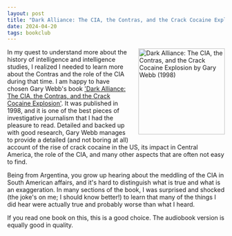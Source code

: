 ```yaml
---
layout: post
title: "Dark Alliance: The CIA, the Contras, and the Crack Cocaine Explosion"
date: 2024-04-20
tags: bookclub
---
```


<img src="https://images-na.ssl-images-amazon.com/images/S/compressed.photo.goodreads.com/books/1530713978i/40718249.jpg" alt="Dark Alliance: The CIA, the Contras, and the Crack Cocaine Explosion by Gary Webb (1998)" title="Dark Alliance: The CIA, the Contras, and the Crack Cocaine Explosion by Gary Webb (1998)" width="200" style="float:right; margin-left:20px; margin-bottom:10px; width:200px;"/>

In my quest to understand more about the history of intelligence and intelligence studies, I realized I needed to learn more about the Contras and the role of the CIA during that time. I am happy to have chosen Gary Webb's book ['Dark Alliance: The CIA, the Contras, and the Crack Cocaine Explosion'](https://www.goodreads.com/book/show/40718249-dark-alliance).
It was published in  1998, and it is one of the best pieces of investigative journalism that I had the pleasure to read. Detailed and backed up with good research, Gary Webb manages to provide a detailed (and not boring at all) account of the rise of crack cocaine in the US, its impact in Central America, the role of the CIA, and many other aspects that are often not easy to find.

Being from Argentina, you grow up hearing about the meddling of the CIA in South American affairs, and it's hard to distinguish what is true and what is an exaggeration. In many sections of the book, I was surprised and shocked (the joke's on me; I should know better!) to learn that many of the things I did hear were actually true and probably worse than what I heard.

If you read one book on this, this is a good choice. The audiobook version is equally good in quality.
